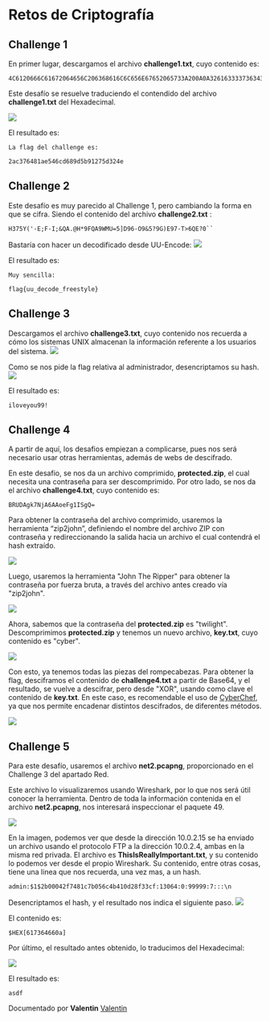 # Retos de Criptografía

## Challenge 1
En primer lugar, descargamos el archivo **challenge1.txt**, cuyo contenido es:

```
4C6120666C61672064656C206368616C6C656E67652065733A200A0A3261633337363438316165353436636436383964356239313237356433323465
```
Este desafío se resuelve traduciendo el contendido del archivo **challenge1.txt** del Hexadecimal.

![](../images/crypto/c1_2.png)

El resultado es:

```
La flag del challenge es: 

2ac376481ae546cd689d5b91275d324e
```

## Challenge 2
Este desafío es muy parecido al Challenge 1, pero cambiando la forma en que se cifra. Siendo el contenido del archivo **challenge2.txt** :
```
H375Y('-E;F-I;&QA.@H*9FQA9WMU=5]D96-O9&5?9G)E97-T>6QE?0``
```
Bastaría con hacer un decodificado desde UU-Encode:
![](../images/crypto/c2_2.png)

El resultado es:

```
Muy sencilla:

flag{uu_decode_freestyle}
```
## Challenge 3
Descargamos el archivo **challenge3.txt**, cuyo contenido nos recuerda a cómo los sistemas UNIX almacenan la información referente a los usuarios del sistema.
![](../images/crypto/c3_1.png)

Como se nos pide la flag relativa al administrador, desencriptamos su hash.
![](../images/crypto/c3_2.png)

El resultado es:

```
iloveyou99!
```

## Challenge 4
A partir de aquí, los desafios empiezan a complicarse, pues nos será necesario usar otras herramientas, además de webs de descifrado.

En este desafio, se nos da un archivo comprimido, **protected.zip**, el cual necesita una contraseña para ser descomprimido.
Por otro lado, se nos da el archivo **challenge4.txt**, cuyo contenido es:

```
BRUDAgk7NjA6AAoeFg1ISgQ=
```
Para obtener la contraseña del archivo comprimido, usaremos la herramienta “zip2john”, definiendo el nombre del archivo ZIP con contraseña y redireccionando la salida hacia un archivo el cual contendrá el hash extraído.

![](../images/crypto/c4_1.png)

Luego, usaremos la herramienta "John The Ripper" para obtener la contraseña por fuerza bruta, a través del archivo antes creado vía "zip2john".

![](../images/crypto/c4_2.png)

Ahora, sabemos que la contraseña del **protected.zip** es "twilight". Descomprimimos **protected.zip** y tenemos un nuevo archivo, **key.txt**, cuyo contenido es "cyber".

![](../images/crypto/c4_3.png)

Con esto, ya tenemos todas las piezas del rompecabezas. Para obtener la flag, desciframos el contenido de **challenge4.txt** a partir de Base64, y el resultado, se vuelve a descifrar, pero desde "XOR", usando como clave el contenido de **key.txt**.
En este caso, es recomendable el uso de [CyberChef](https://gchq.github.io/CyberChef/), ya que nos permite encadenar distintos descifrados, de diferentes métodos.

![](../images/crypto/c4_4.png)

## Challenge 5
Para este desafío, usaremos el archivo **net2.pcapng**, proporcionado en el Challenge 3 del apartado Red. 

Este archivo lo visualizaremos usando Wireshark, por lo que nos será útil conocer la herramienta. Dentro de toda la información contenida en el archivo **net2.pcapng**, nos interesará inspeccionar el paquete 49.

![](../images/crypto/c5_1.png)

En la imagen, podemos ver que desde la dirección 10.0.2.15 se ha enviado un archivo usando el protocolo FTP a la dirección 10.0.2.4, ambas en la misma red privada. El archivo es **ThisIsReallyImportant.txt**, y su contenido lo podemos ver desde el propio Wireshark.
Su contenido, entre otras cosas, tiene una linea que nos recuerda, una vez mas, a un hash.

```
admin:$1$2b00042f7481c7b056c4b410d28f33cf:13064:0:99999:7:::\n
```

Desencriptamos el hash, y el resultado nos indica el siguiente paso.
![](../images/crypto/c5_2.png)

El contenido es:
```
$HEX[617364660a]
```
Por último, el resultado antes obtenido, lo traducimos del Hexadecimal:

![](../images/crypto/c5_3.png)

El resultado es:
```
asdf
```

Documentado por **Valentin** [Valentin](https://github.com/ValentinAvram)
